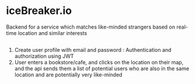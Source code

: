 # iceBreaker.io
Backend for a service which matches like-minded strangers based on real-time location and similar interests

## 
1. Create user profile with email and password : Authentication and authorization using JWT
2. User enters a bookstore/cafe, and clicks on the location on their map, and the api sends them a list of potential users who are also in the same location and are potentially very like-minded
